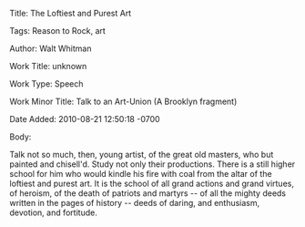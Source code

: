 Title:  The Loftiest and Purest Art

Tags:   Reason to Rock, art

Author: Walt Whitman

Work Title: unknown

Work Type: Speech

Work Minor Title: Talk to an Art-Union (A Brooklyn fragment)

Date Added: 2010-08-21 12:50:18 -0700

Body: 

Talk not so much, then, young artist, of the great old masters, who but painted and chisell'd. Study not only their productions. There is a still higher school for him who would kindle his fire with coal from the altar of the loftiest and purest art. It is the school of all grand actions and grand virtues, of heroism, of the death of patriots and martyrs -- of all the mighty deeds written in the pages of history -- deeds of daring, and enthusiasm, devotion, and fortitude.


